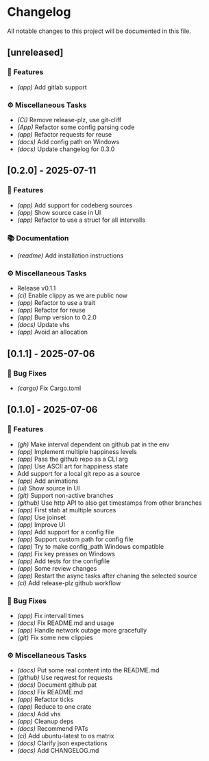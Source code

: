 # Changelog

All notable changes to this project will be documented in this file.

## [unreleased]

### 🚀 Features

- *(app)* Add gitlab support

### ⚙️ Miscellaneous Tasks

- *(CI)* Remove release-plz, use git-cliff
- *(App)* Refactor some config parsing code
- *(app)* Refactor requests for reuse
- *(docs)* Add config path on Windows
- *(docs)* Update changelog for 0.3.0

## [0.2.0] - 2025-07-11

### 🚀 Features

- *(app)* Add support for codeberg sources
- *(app)* Show source case in UI
- *(app)* Refactor to use a struct for all intervalls

### 📚 Documentation

- *(readme)* Add installation instructions

### ⚙️ Miscellaneous Tasks

- Release v0.1.1
- *(ci)* Enable clippy as we are public now
- *(app)* Refactor to use a trait
- *(app)* Refactor for reuse
- *(app)* Bump version to 0.2.0
- *(docs)* Update vhs
- *(app)* Avoid an allocation

## [0.1.1] - 2025-07-06

### 🐛 Bug Fixes

- *(cargo)* Fix Cargo.toml

## [0.1.0] - 2025-07-06

### 🚀 Features

- *(gh)* Make interval dependent on github pat in the env
- *(app)* Implement multiple happiness levels
- *(app)* Pass the github repo as a CLI arg
- *(app)* Use ASCII art for happiness state
- Add support for a local git repo as a source
- *(app)* Add animations
- *(ui)* Show source in UI
- *(git)* Support non-active branches
- *(github)* Use http API to also get timestamps from other branches
- *(app)* First stab at multiple sources
- *(app)* Use joinset
- *(app)* Improve UI
- *(app)* Add support for a config file
- *(app)* Support custom path for config file
- *(app)* Try to make config_path Windows compatible
- *(app)* Fix key presses on Windows
- *(app)* Add tests for the configfile
- *(app)* Some review changes
- *(app)* Restart the async tasks after chaning the selected source
- *(ci)* Add release-plz github workflow

### 🐛 Bug Fixes

- *(app)* Fix intervall times
- *(docs)* Fix README.md and usage
- *(app)* Handle network outage more gracefully
- *(git)* Fix some new clippies

### ⚙️ Miscellaneous Tasks

- *(docs)* Put some real content into the README.md
- *(github)* Use reqwest for requests
- *(docs)* Document github pat
- *(docs)* Fix README.md
- *(app)* Refactor ticks
- *(app)* Reduce to one crate
- *(docs)* Add vhs
- *(app)* Cleanup deps
- *(docs)* Recommend PATs
- *(ci)* Add ubuntu-latest to os matrix
- *(docs)* Clarify json expectations
- *(docs)* Add CHANGELOG.md

<!-- generated by git-cliff -->
